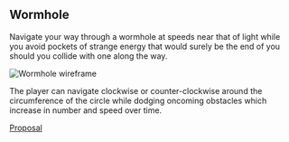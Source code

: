 ## Wormhole

Navigate your way through a wormhole at speeds near that of light while you avoid pockets of strange energy that would surely be the end of you should you collide with one along the way.

![Wormhole wireframe](./docs/screenshots.wireframe.png)

The player can navigate clockwise or counter-clockwise around the circumference of the circle while dodging oncoming obstacles which increase in number and speed over time.

[Proposal](./docs/proposal.md)
